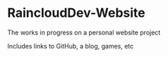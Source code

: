 # RaincloudDev-Website
The works in progress on a personal website project

Includes links to GitHub, a blog, games, etc
